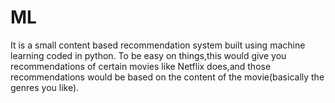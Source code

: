 # ML
It is a small content based recommendation system built using machine learning coded in python.
To be easy on things,this would give you recommendations of certain movies like Netflix does,and those recommendations would be based 
on the content of the movie(basically the genres you like).
